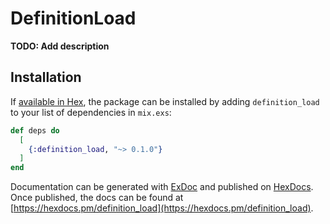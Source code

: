 # DefinitionLoad

**TODO: Add description**

## Installation

If [available in Hex](https://hex.pm/docs/publish), the package can be installed
by adding `definition_load` to your list of dependencies in `mix.exs`:

```elixir
def deps do
  [
    {:definition_load, "~> 0.1.0"}
  ]
end
```

Documentation can be generated with [ExDoc](https://github.com/elixir-lang/ex_doc)
and published on [HexDocs](https://hexdocs.pm). Once published, the docs can
be found at [https://hexdocs.pm/definition_load](https://hexdocs.pm/definition_load).

